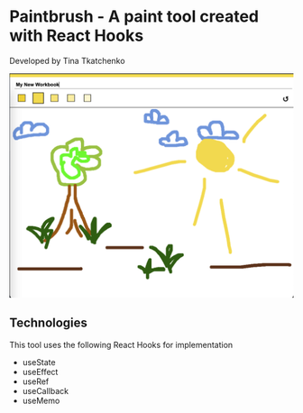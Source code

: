 # Paintbrush - A paint tool created with React Hooks
Developed by Tina Tkatchenko

![](https://github.com/christinatka/paintbrush/blob/main/Drawing.png)

<h2> Technologies </h2>
This tool uses the following React Hooks for implementation <br/>
<ul>
<li>useState</li>
<li>useEffect</li>
<li>useRef</li>
<li>useCallback</li>
<li>useMemo</li>
</ul>
